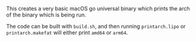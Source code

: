 This creates a very basic macOS go universal binary which prints the arch of
the binary which is being run.

The code can be built with `build.sh`, and then running `printarch.lipo` or `printarch.makefat` will either print `amd64` or `arm64`.
